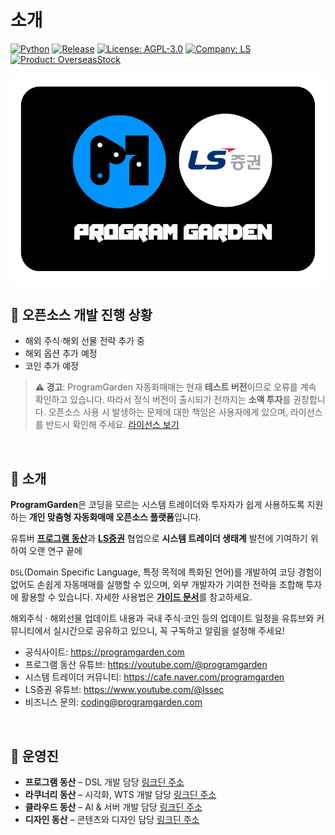 # 소개

[![Python](https://img.shields.io/badge/python-3.9%2B-blue?logo=python&logoColor=white)](https://www.python.org/)
[![Release](https://img.shields.io/github/v/tag/programgarden/programgarden?label=release&sort=semver&logo=github)](https://github.com/programgarden/programgarden/releases)
[![License: AGPL-3.0](https://img.shields.io/badge/License-AGPL_3.0-blue.svg)](./LICENSE)
[![Company: LS](https://img.shields.io/badge/지원되는_증권사-LS증권-008FC7.svg)]()
[![Product: OverseasStock](https://img.shields.io/badge/지원되는_자동매매-해외주식,해외선물-purple.svg)]()


![programgarden 그리고 ls](docs/images/programgarden_ls.png)

## 👏 오픈소스 개발 진행 상황
- 해외 주식·해외 선물 전략 추가 중
- 해외 옵션 추가 예정
- 코인 추가 예정

> **⚠️ 경고**: ProgramGarden 자동화매매는 현재 **테스트 버전**이므로 오류를 계속 확인하고 있습니다. 따라서 정식 버전이 출시되기 전까지는 **소액 투자**를 권장합니다. 오픈소스 사용 시 발생하는 문제에 대한 책임은 사용자에게 있으며, 라이선스를 반드시 확인해 주세요. [라이선스 보기](https://github.com/programgarden/programgarden?tab=AGPL-3.0-1-ov-file#readme)

<br>

## 📌 소개 
**ProgramGarden**은 코딩을 모르는 시스템 트레이더와 투자자가 쉽게 사용하도록 지원하는 **개인 맞춤형 자동화매매 오픈소스 플랫폼**입니다.

유튜버 [**프로그램 동산**](https://programgarden.com)과 [**LS증권**](https://ls-sec.co.kr) 협업으로 **시스템 트레이더 생태계** 발전에 기여하기 위하여 오랜 연구 끝에

`DSL`(Domain Specific Language, 특정 목적에 특화된 언어)를 개발하여 코딩 경험이 없어도 손쉽게 자동매매를 실행할 수 있으며, 외부 개발자가 기여한 전략을 조합해 투자에 활용할 수 있습니다. 자세한 사용법은 [**가이드 문서**](https://programgarden.gitbook.io/docs)를 참고하세요.

해외주식 · 해외선물 업데이트 내용과 국내 주식·코인 등의 업데이트 일정을 유튜브와 커뮤니티에서 실시간으로 공유하고 있으니, 꼭 구독하고 알림을 설정해 주세요!

- 공식사이트: https://programgarden.com
- 프로그램 동산 유튜브: https://youtube.com/@programgarden
- 시스템 트레이더 커뮤니티: https://cafe.naver.com/programgarden
- LS증권 유튜브: https://www.youtube.com/@lssec
- 비즈니스 문의: coding@programgarden.com

<br>

## 👥 운영진

* **프로그램 동산** – DSL 개발 담당 [링크딘 주소](https://www.linkedin.com/in/masterjyj/)
* **라쿠너리 동산** – 시각화, WTS 개발 담당 [링크딘 주소](https://www.linkedin.com/in/rakunary)
* **클라우드 동산** – AI & 서버 개발 담당 [링크딘 주소](https://www.linkedin.com/in/philip-sung-jae-cho/)
* **디자인 동산** – 콘텐츠와 디자인 담당 [링크딘 주소](https://www.linkedin.com/in/jina-jang-4561b717a/)
